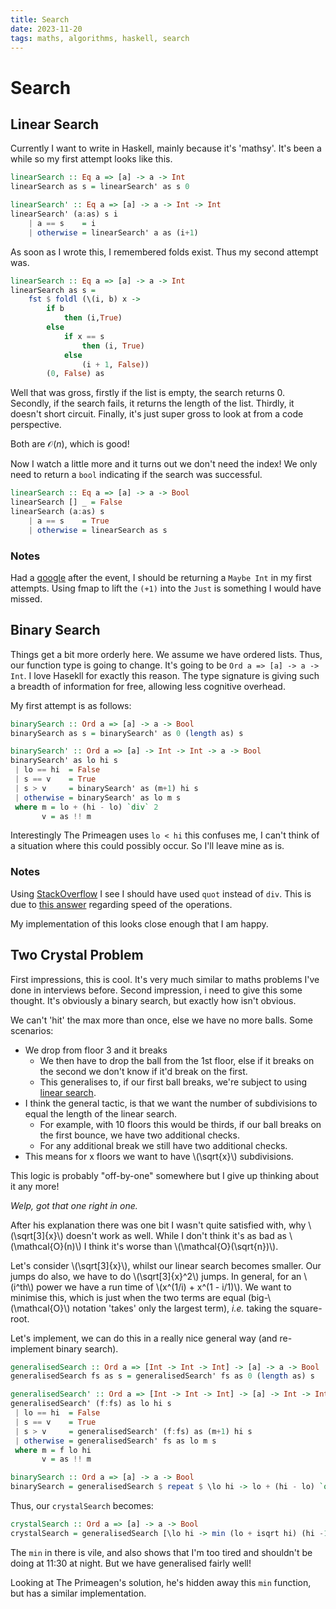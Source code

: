 ```yaml
---
title: Search
date: 2023-11-20
tags: maths, algorithms, haskell, search
---
```


# Search

## Linear Search
Currently I want to write in Haskell, mainly because it's 'mathsy'. It's been a while
so my first attempt looks like this.
```haskell
linearSearch :: Eq a => [a] -> a -> Int
linearSearch as s = linearSearch' as s 0

linearSearch' :: Eq a => [a] -> a -> Int -> Int
linearSearch' (a:as) s i
    | a == s    = i
    | otherwise = linearSearch' a as (i+1)
```

As soon as I wrote this, I remembered folds exist. Thus my second attempt was.
```haskell
linearSearch :: Eq a => [a] -> a -> Int
linearSearch as s =
    fst $ foldl (\(i, b) x ->
        if b
            then (i,True)
        else
            if x == s
                then (i, True)
            else
                (i + 1, False))
        (0, False) as
```

Well that was gross, firstly if the list is empty, the search returns 0.
Secondly, if the search fails, it returns the length of the list.
Thirdly, it doesn't short circuit.
Finally, it's just super gross to look at from a code perspective.

Both are $\mathcal{O}(n)$, which is good!

Now I watch a little more and it turns out we don't need the index! We only need to
return a `bool` indicating if the search was successful.
```haskell
linearSearch :: Eq a => [a] -> a -> Bool
linearSearch [] _ = False
linearSearch (a:as) s
    | a == s    = True
    | otherwise = linearSearch as s
```
### Notes
Had a [google](https://stackoverflow.com/questions/52518817/haskell-linear-search-returning-index)
after the event, I should be returning a `Maybe Int` in my first attempts.
Using fmap to lift the `(+1)` into the `Just` is something I would have missed.
## Binary Search
Things get a bit more orderly here. We assume we have ordered lists. Thus, our function
type is going to change. It's going to be `Ord a => [a] -> a -> Int`. I love Hasekll
for exactly this reason. The type signature is giving such a breadth of information for
free, allowing less cognitive overhead.

My first attempt is as follows:
```haskell
binarySearch :: Ord a => [a] -> a -> Bool
binarySearch as s = binarySearch' as 0 (length as) s

binarySearch' :: Ord a => [a] -> Int -> Int -> a -> Bool
binarySearch' as lo hi s
 | lo == hi  = False
 | s == v    = True
 | s > v     = binarySearch' as (m+1) hi s
 | otherwise = binarySearch' as lo m s
 where m = lo + (hi - lo) `div` 2
       v = as !! m
```

Interestingly The Primeagen uses `lo < hi` this confuses me, I can't think of a
situation where this could possibly occur. So I'll leave mine as is.

### Notes
Using [StackOverflow](https://codereview.stackexchange.com/questions/158096/binary-search-in-haskell)
I see I should have used `quot` instead of `div`. This is due to
[this answer](https://stackoverflow.com/questions/8111120/integral-operators-quot-vs-div)
regarding speed of the operations.

My implementation of this looks close enough that I am happy.

## Two Crystal Problem
First impressions, this is cool. It's very much similar to maths problems I've done in
interviews before. Second impression, i need to give this some thought. It's
obviously a binary search, but exactly how isn't obvious.

We can't 'hit' the max more than once, else we have no more balls. Some scenarios:
 - We drop from floor 3 and it breaks
   - We then have to drop the ball from the 1st floor, else if it breaks on the second
  we don't know if it'd break on the first.
   - This generalises to, if our first ball breaks, we're subject to using [linear search](#linear-search).
 - I think the general tactic, is that we want the number of subdivisions to equal the
 length of the linear search.
   - For example, with 10 floors this would be thirds, if our ball breaks on the first
   bounce, we have two additional checks.
   - For any additional break we still have two additional checks.
 - This means for x floors we want to have \\(\sqrt{x}\\) subdivisions.

This logic is probably "off-by-one" somewhere but I give up thinking about it any more!

_Welp, got that one right in one._

After his explanation there was one bit I wasn't quite satisfied with, why \\(\sqrt[3]{x}\\)
doesn't work as well. While I don't think it's as bad as \\(\mathcal{O}(n)\\) I think
it's worse than \\(\mathcal{O}(\sqrt{n})\\).

Let's consider \\(\sqrt[3]{x}\\), whilst our linear search becomes smaller. Our jumps
do also, we have to do \\(\sqrt[3]{x}^2\\) jumps. In general, for an \\(i^th\\) power
we have a run time of \\(x^(1/i) + x^(1 - i/1)\\). We want to minimise this,
which is just when the two terms are equal (big-\\(\mathcal{O}\\) notation 'takes' only
the largest term), _i.e._ taking the square-root.

Let's implement, we can do this in a really nice general way (and re-implement binary
search).

```haskell
generalisedSearch :: Ord a => [Int -> Int -> Int] -> [a] -> a -> Bool
generalisedSearch fs as s = generalisedSearch' fs as 0 (length as) s

generalisedSearch' :: Ord a => [Int -> Int -> Int] -> [a] -> Int -> Int -> a -> Bool
generalisedSearch' (f:fs) as lo hi s
 | lo == hi  = False
 | s == v    = True
 | s > v     = generalisedSearch' (f:fs) as (m+1) hi s
 | otherwise = generalisedSearch' fs as lo m s
 where m = f lo hi
       v = as !! m

binarySearch :: Ord a => [a] -> a -> Bool
binarySearch = generalisedSearch $ repeat $ \lo hi -> lo + (hi - lo) `quot` 2
```
Thus, our `crystalSearch` becomes:
```haskell
crystalSearch :: Ord a => [a] -> a -> Bool
crystalSearch = generalisedSearch [\lo hi -> min (lo + isqrt hi) (hi -1), \lo hi -> lo + 1]
```

The `min` in there is vile, and also shows that I'm too tired and shouldn't be doing
at 11:30 at night. But we have generalised fairly well!

Looking at The Primeagen's solution, he's hidden away this `min` function, but has a
similar implementation.
